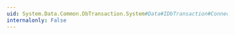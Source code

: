 ```yaml
---
uid: System.Data.Common.DbTransaction.System#Data#IDbTransaction#Connection
internalonly: False
---
```


